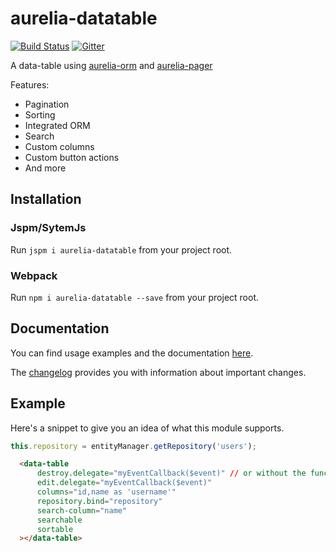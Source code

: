 # aurelia-datatable

[![Build Status](https://travis-ci.org/SpoonX/aurelia-datatable.svg)](https://travis-ci.org/SpoonX/aurelia-datatable)
[![Gitter](https://img.shields.io/gitter/room/nwjs/nw.js.svg?maxAge=2592000?style=plastic)](https://gitter.im/SpoonX/Dev)

A data-table using [aurelia-orm](https://github.com/SpoonX/aurelia-orm) and [aurelia-pager](https://github.com/SpoonX/aurelia-pager)

Features:

* Pagination
* Sorting
* Integrated ORM
* Search
* Custom columns
* Custom button actions
* And more

## Installation

### Jspm/SytemJs

Run `jspm i aurelia-datatable` from your project root.

### Webpack

Run `npm i aurelia-datatable --save` from your project root.

## Documentation

You can find usage examples and the documentation [here](http://aurelia-datatable.spoonx.org/).

The [changelog](doc/changelog.md) provides you with information about important changes.

## Example

Here's a snippet to give you an idea of what this module supports.

```js
this.repository = entityManager.getRepository('users');
```

```html
  <data-table 
      destroy.delegate="myEventCallback($event)" // or without the function to let ORM take care of it
      edit.delegate="myEventCallback($event)" 
      columns="id,name as 'username'" 
      repository.bind="repository" 
      search-column="name" 
      searchable 
      sortable 
  ></data-table>
```
